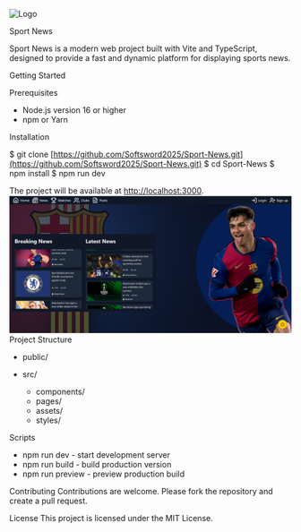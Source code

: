 ![Logo](src/assets/logo.png)

Sport News

Sport News is a modern web project built with Vite and TypeScript, designed to provide a fast and dynamic platform for displaying sports news.

Getting Started

Prerequisites

* Node.js version 16 or higher
* npm or Yarn

Installation

$ git clone [https://github.com/Softsword2025/Sport-News.git](https://github.com/Softsword2025/Sport-News.git)
$ cd Sport-News
$ npm install
$ npm run dev

The project will be available at [http://localhost:3000](http://localhost:3000).
![Screenshot](public/screenshot%20(5).png)
Project Structure

* public/
* src/

  * components/
  * pages/
  * assets/
  * styles/

Scripts

* npm run dev - start development server
* npm run build - build production version
* npm run preview - preview production build

Contributing
Contributions are welcome. Please fork the repository and create a pull request.

License
This project is licensed under the MIT License.




